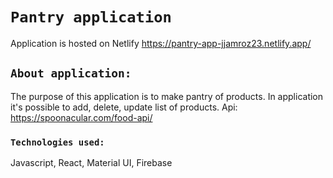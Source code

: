 # `Pantry application`
Application is hosted on Netlify https://pantry-app-jjamroz23.netlify.app/

## `About application:`
The purpose of this application is to make pantry of products. In application it's possible to add, delete, update list of products.
Api: https://spoonacular.com/food-api/

### `Technologies used:`
Javascript, React, Material UI, Firebase



